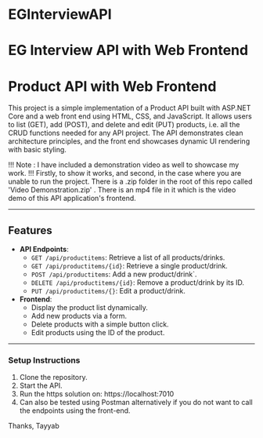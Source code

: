 # EGInterviewAPI
EG Interview API  with Web Frontend
======================================

# Product API with Web Frontend

This project is a simple implementation of a Product API built with ASP.NET Core and a web front end using HTML, CSS, and JavaScript. 
It allows users to list (GET), add (POST), and delete and edit (PUT) products, i.e. all the CRUD functions needed for any API project.
The API demonstrates clean architecture principles, and the front end showcases dynamic UI rendering with basic styling.

!!! Note : I have included a demonstration video as well to showcase my work. !!!
Firstly, to show it works, and second, in the case where you are unable to run the project.
There is a .zip folder in the root of this repo called 'Video Demonstration.zip' . There is an mp4 file in it which is the video demo of this API application's frontend.

---

## Features
- **API Endpoints**:
  - `GET /api/productitems`: Retrieve a list of all products/drinks.
  - `GET /api/productitems/{id}`: Retrieve a single product/drink.
  - `POST /api/productitems`: Add a new product/drink`.
  - `DELETE /api/productitems/{id}`: Remove a product/drink by its ID.
  - `PUT /api/productitems/{}`: Edit a product/drink.
- **Frontend**:
  - Display the product list dynamically.
  - Add new products via a form.
  - Delete products with a simple button click.
  - Edit products using the ID of the product.
  
---

### Setup Instructions
1. Clone the repository.
2. Start the API.
3. Run the https solution on:
    https://localhost:7010
4. Can also be tested using Postman alternatively if you do not want to call the endpoints using the front-end.

Thanks,
Tayyab
